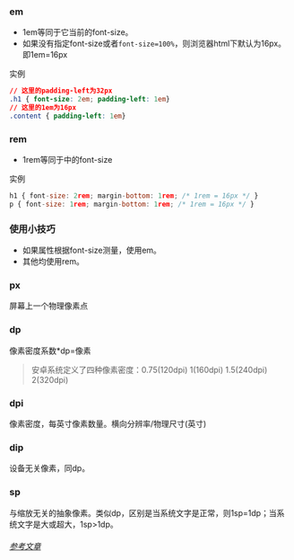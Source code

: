 ### em
* 1em等同于它当前的font-size。
* 如果没有指定font-size或者`font-size=100%`，则浏览器html下默认为16px。即1em=16px

实例
```css
// 这里的padding-left为32px
.h1 { font-size: 2em; padding-left: 1em} 
// 这里的1em为16px
.content { padding-left: 1em}
```
### rem
* 1rem等同于<html>中的font-size

实例
```js
h1 { font-size: 2rem; margin-bottom: 1rem; /* 1rem = 16px */ } 
p { font-size: 1rem; margin-bottom: 1rem; /* 1rem = 16px */ }
```

### 使用小技巧
* 如果属性根据font-size测量，使用em。
* 其他均使用rem。

### px
屏幕上一个物理像素点

### dp
像素密度系数*dp=像素
> 安卓系统定义了四种像素密度：0.75(120dpi) 1(160dpi) 1.5(240dpi) 2(320dpi)

### dpi
像素密度，每英寸像素数量。横向分辨率/物理尺寸(英寸)

### dip
设备无关像素，同dp。

### sp
与缩放无关的抽象像素。类似dp，区别是当系统文字是正常，则1sp=1dp；当系统文字是大或超大，1sp>1dp。

###### <a href="https://www.w3cplus.com/css/rem-vs-em.html?tdsourcetag=s_pcqq_aiomsg">参考文章</a>
